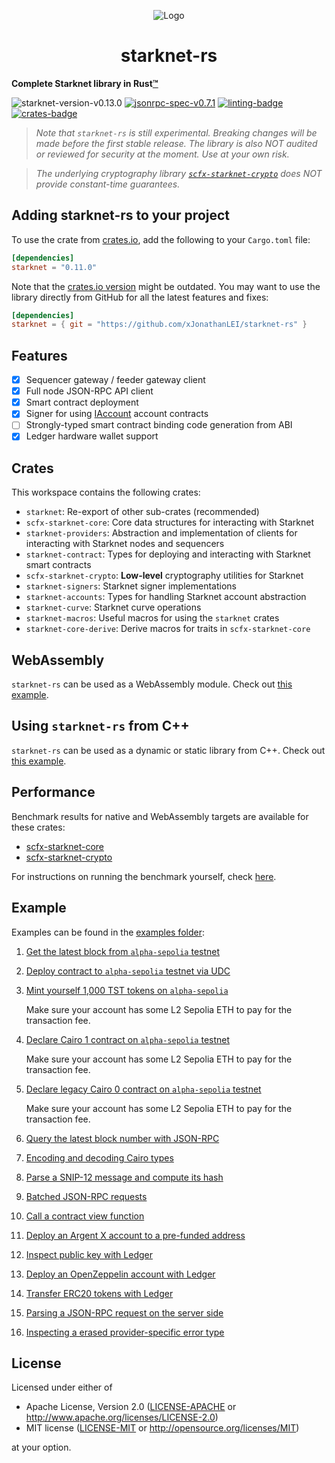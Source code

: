 <p align="center">
  <img src="https://github.com/xJonathanLEI/starknet-rs/blob/master/images/starknet-rs-logo.png?raw=true" alt="Logo"/>
  <h1 align="center">starknet-rs</h1>
</p>

**Complete Starknet library in Rust[™](https://www.reddit.com/r/rust/comments/12e7tdb/rust_trademark_policy_feedback_form/)**

![starknet-version-v0.13.0](https://img.shields.io/badge/Starknet_Version-v0.13.0-2ea44f?logo=ethereum)
[![jsonrpc-spec-v0.7.1](https://img.shields.io/badge/JSON--RPC-v0.7.1-2ea44f?logo=ethereum)](https://github.com/starkware-libs/starknet-specs/tree/v0.7.1)
[![linting-badge](https://github.com/xJonathanLEI/starknet-rs/actions/workflows/lint.yaml/badge.svg?branch=master)](https://github.com/xJonathanLEI/starknet-rs/actions/workflows/lint.yaml)
[![crates-badge](https://img.shields.io/crates/v/starknet.svg)](https://crates.io/crates/starknet)

> _Note that `starknet-rs` is still experimental. Breaking changes will be made before the first stable release. The library is also NOT audited or reviewed for security at the moment. Use at your own risk._

> _The underlying cryptography library [`scfx-starknet-crypto`](./scfx-starknet-crypto) does NOT provide constant-time guarantees._

## Adding starknet-rs to your project

To use the crate from [crates.io](https://crates.io/crates/starknet), add the following to your `Cargo.toml` file:

```toml
[dependencies]
starknet = "0.11.0"
```

Note that the [crates.io version](https://crates.io/crates/starknet) might be outdated. You may want to use the library directly from GitHub for all the latest features and fixes:

```toml
[dependencies]
starknet = { git = "https://github.com/xJonathanLEI/starknet-rs" }
```

## Features

- [x] Sequencer gateway / feeder gateway client
- [x] Full node JSON-RPC API client
- [x] Smart contract deployment
- [x] Signer for using [IAccount](https://github.com/OpenZeppelin/cairo-contracts/blob/release-v0.6.1/src/openzeppelin/account/IAccount.cairo) account contracts
- [ ] Strongly-typed smart contract binding code generation from ABI
- [x] Ledger hardware wallet support

## Crates

This workspace contains the following crates:

- `starknet`: Re-export of other sub-crates (recommended)
- `scfx-starknet-core`: Core data structures for interacting with Starknet
- `starknet-providers`: Abstraction and implementation of clients for interacting with Starknet nodes and sequencers
- `starknet-contract`: Types for deploying and interacting with Starknet smart contracts
- `scfx-starknet-crypto`: **Low-level** cryptography utilities for Starknet
- `starknet-signers`: Starknet signer implementations
- `starknet-accounts`: Types for handling Starknet account abstraction
- `starknet-curve`: Starknet curve operations
- `starknet-macros`: Useful macros for using the `starknet` crates
- `starknet-core-derive`: Derive macros for traits in `scfx-starknet-core`

## WebAssembly

`starknet-rs` can be used as a WebAssembly module. Check out [this example](./examples/starknet-wasm/).

## Using `starknet-rs` from C++

`starknet-rs` can be used as a dynamic or static library from C++. Check out [this example](./examples/starknet-cxx/).

## Performance

Benchmark results for native and WebAssembly targets are available for these crates:

- [scfx-starknet-core](./scfx-starknet-core/)
- [scfx-starknet-crypto](./scfx-starknet-crypto/)

For instructions on running the benchmark yourself, check [here](./BENCHMARK.md).

## Example

Examples can be found in the [examples folder](./examples):

1. [Get the latest block from `alpha-sepolia` testnet](./examples/get_block.rs)

2. [Deploy contract to `alpha-sepolia` testnet via UDC](./examples/deploy_contract.rs)

3. [Mint yourself 1,000 TST tokens on `alpha-sepolia`](./examples/mint_tokens.rs)

   Make sure your account has some L2 Sepolia ETH to pay for the transaction fee.

4. [Declare Cairo 1 contract on `alpha-sepolia` testnet](./examples/declare_cairo1_contract.rs)

   Make sure your account has some L2 Sepolia ETH to pay for the transaction fee.

5. [Declare legacy Cairo 0 contract on `alpha-sepolia` testnet](./examples/declare_cairo0_contract.rs)

   Make sure your account has some L2 Sepolia ETH to pay for the transaction fee.

6. [Query the latest block number with JSON-RPC](./examples/jsonrpc.rs)

7. [Encoding and decoding Cairo types](./examples/serde.rs)

8. [Parse a SNIP-12 message and compute its hash](./examples/snip_12_json.rs)

9. [Batched JSON-RPC requests](./examples/batch.rs)

10. [Call a contract view function](./examples/erc20_balance.rs)

11. [Deploy an Argent X account to a pre-funded address](./examples/deploy_argent_account.rs)

12. [Inspect public key with Ledger](./examples/ledger_public_key.rs)

13. [Deploy an OpenZeppelin account with Ledger](./examples/deploy_account_with_ledger.rs)

14. [Transfer ERC20 tokens with Ledger](./examples/transfer_with_ledger.rs)

15. [Parsing a JSON-RPC request on the server side](./examples/parse_jsonrpc_request.rs)

16. [Inspecting a erased provider-specific error type](./examples/downcast_provider_error.rs)

## License

Licensed under either of

- Apache License, Version 2.0 ([LICENSE-APACHE](./LICENSE-APACHE) or <http://www.apache.org/licenses/LICENSE-2.0>)
- MIT license ([LICENSE-MIT](./LICENSE-MIT) or <http://opensource.org/licenses/MIT>)

at your option.
